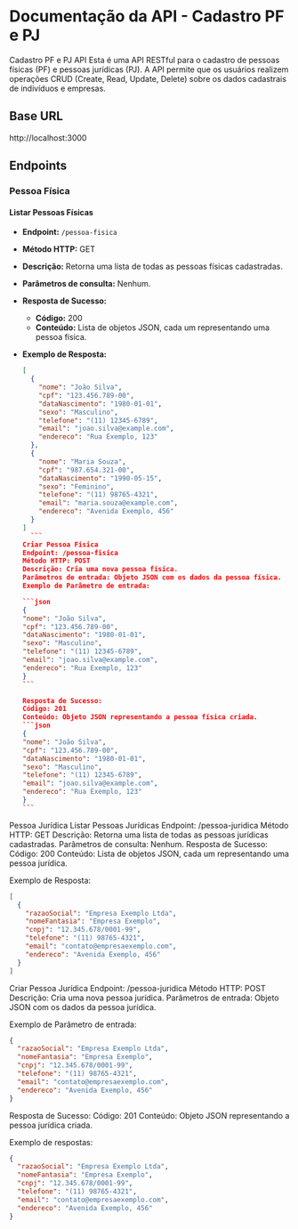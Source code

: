 # Documentação da API - Cadastro PF e PJ
Cadastro PF e PJ API
Esta é uma API RESTful para o cadastro de pessoas físicas (PF) e pessoas jurídicas (PJ). A API permite que os usuários realizem operações CRUD (Create, Read, Update, Delete) sobre os dados cadastrais de indivíduos e empresas.

## Base URL

http://localhost:3000

## Endpoints

### Pessoa Física

#### Listar Pessoas Físicas

- **Endpoint:** `/pessoa-fisica`
- **Método HTTP:** GET
- **Descrição:** Retorna uma lista de todas as pessoas físicas cadastradas.
- **Parâmetros de consulta:** Nenhum.
- **Resposta de Sucesso:**
  - **Código:** 200
  - **Conteúdo:** Lista de objetos JSON, cada um representando uma pessoa física.
- **Exemplo de Resposta:**

  ````json
  [
    {
      "nome": "João Silva",
      "cpf": "123.456.789-00",
      "dataNascimento": "1980-01-01",
      "sexo": "Masculino",
      "telefone": "(11) 12345-6789",
      "email": "joao.silva@example.com",
      "endereco": "Rua Exemplo, 123"
    },
    {
      "nome": "Maria Souza",
      "cpf": "987.654.321-00",
      "dataNascimento": "1990-05-15",
      "sexo": "Feminino",
      "telefone": "(11) 98765-4321",
      "email": "maria.souza@example.com",
      "endereco": "Avenida Exemplo, 456"
    }
  ]
    ```
  Criar Pessoa Física
  Endpoint: /pessoa-fisica
  Método HTTP: POST
  Descrição: Cria uma nova pessoa física.
  Parâmetros de entrada: Objeto JSON com os dados da pessoa física.
  Exemplo de Parâmetro de entrada:

  ```json
  {
  "nome": "João Silva",
  "cpf": "123.456.789-00",
  "dataNascimento": "1980-01-01",
  "sexo": "Masculino",
  "telefone": "(11) 12345-6789",
  "email": "joao.silva@example.com",
  "endereco": "Rua Exemplo, 123"
  }
  ```

  Resposta de Sucesso:
  Código: 201
  Conteúdo: Objeto JSON representando a pessoa física criada.
  ```json
  {
  "nome": "João Silva",
  "cpf": "123.456.789-00",
  "dataNascimento": "1980-01-01",
  "sexo": "Masculino",
  "telefone": "(11) 12345-6789",
  "email": "joao.silva@example.com",
  "endereco": "Rua Exemplo, 123"
  }
  ```
  ````

Pessoa Jurídica
Listar Pessoas Jurídicas
Endpoint: /pessoa-juridica
Método HTTP: GET
Descrição: Retorna uma lista de todas as pessoas jurídicas cadastradas.
Parâmetros de consulta: Nenhum.
Resposta de Sucesso:
Código: 200
Conteúdo: Lista de objetos JSON, cada um representando uma pessoa jurídica.

Exemplo de Resposta:

```json
[
  {
    "razaoSocial": "Empresa Exemplo Ltda",
    "nomeFantasia": "Empresa Exemplo",
    "cnpj": "12.345.678/0001-99",
    "telefone": "(11) 98765-4321",
    "email": "contato@empresaexemplo.com",
    "endereco": "Avenida Exemplo, 456"
  }
]
```

Criar Pessoa Jurídica
Endpoint: /pessoa-juridica
Método HTTP: POST
Descrição: Cria uma nova pessoa jurídica.
Parâmetros de entrada: Objeto JSON com os dados da pessoa jurídica.

Exemplo de Parâmetro de entrada:

```json
{
  "razaoSocial": "Empresa Exemplo Ltda",
  "nomeFantasia": "Empresa Exemplo",
  "cnpj": "12.345.678/0001-99",
  "telefone": "(11) 98765-4321",
  "email": "contato@empresaexemplo.com",
  "endereco": "Avenida Exemplo, 456"
}
```

Resposta de Sucesso:
Código: 201
Conteúdo: Objeto JSON representando a pessoa jurídica criada.

Exemplo de respostas:

```json
{
  "razaoSocial": "Empresa Exemplo Ltda",
  "nomeFantasia": "Empresa Exemplo",
  "cnpj": "12.345.678/0001-99",
  "telefone": "(11) 98765-4321",
  "email": "contato@empresaexemplo.com",
  "endereco": "Avenida Exemplo, 456"
}
```
